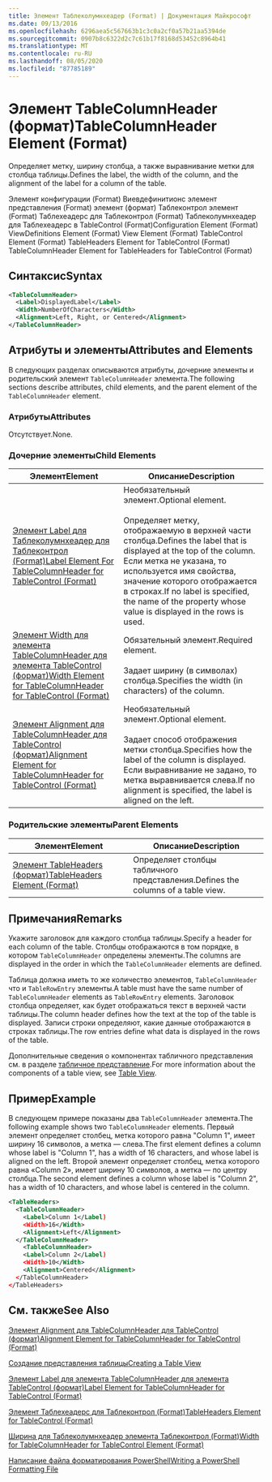 ```yaml
---
title: Элемент Таблеколумнхеадер (Format) | Документация Майкрософт
ms.date: 09/13/2016
ms.openlocfilehash: 6296aea5c567663b1c3c0a2cf0a57b21aa5394de
ms.sourcegitcommit: 0907b8c6322d2c7c61b17f8168d53452c8964b41
ms.translationtype: MT
ms.contentlocale: ru-RU
ms.lasthandoff: 08/05/2020
ms.locfileid: "87785189"
---
```

# <a name="tablecolumnheader-element-format"></a><span data-ttu-id="4be00-102">Элемент TableColumnHeader (формат)</span><span class="sxs-lookup"><span data-stu-id="4be00-102">TableColumnHeader Element (Format)</span></span>

<span data-ttu-id="4be00-103">Определяет метку, ширину столбца, а также выравнивание метки для столбца таблицы.</span><span class="sxs-lookup"><span data-stu-id="4be00-103">Defines the label, the width of the column, and the alignment of the label for a column of the table.</span></span>

<span data-ttu-id="4be00-104">Элемент конфигурации (Format) Виевдефинитионс элемент представления (Format) элемент (формат) Таблеконтрол элемент (Format) Таблехеадерс для Таблеконтрол (Format) Таблеколумнхеадер для Таблехеадерс в TableControl (Format)</span><span class="sxs-lookup"><span data-stu-id="4be00-104">Configuration Element (Format) ViewDefinitions Element (Format) View Element (Format) TableControl Element (Format) TableHeaders Element for TableControl (Format) TableColumnHeader Element for TableHeaders for TableControl (Format)</span></span>

## <a name="syntax"></a><span data-ttu-id="4be00-105">Синтаксис</span><span class="sxs-lookup"><span data-stu-id="4be00-105">Syntax</span></span>

```xml
<TableColumnHeader>
  <Label>DisplayedLabel</Label>
  <Width>NumberOfCharacters</Width>
  <Alignment>Left, Right, or Centered</Alignment>
</TableColumnHeader>
```

## <a name="attributes-and-elements"></a><span data-ttu-id="4be00-106">Атрибуты и элементы</span><span class="sxs-lookup"><span data-stu-id="4be00-106">Attributes and Elements</span></span>

<span data-ttu-id="4be00-107">В следующих разделах описываются атрибуты, дочерние элементы и родительский элемент `TableColumnHeader` элемента.</span><span class="sxs-lookup"><span data-stu-id="4be00-107">The following sections describe attributes, child elements, and the parent element of the `TableColumnHeader` element.</span></span>

### <a name="attributes"></a><span data-ttu-id="4be00-108">Атрибуты</span><span class="sxs-lookup"><span data-stu-id="4be00-108">Attributes</span></span>

<span data-ttu-id="4be00-109">Отсутствует.</span><span class="sxs-lookup"><span data-stu-id="4be00-109">None.</span></span>

### <a name="child-elements"></a><span data-ttu-id="4be00-110">Дочерние элементы</span><span class="sxs-lookup"><span data-stu-id="4be00-110">Child Elements</span></span>

|<span data-ttu-id="4be00-111">Элемент</span><span class="sxs-lookup"><span data-stu-id="4be00-111">Element</span></span>|<span data-ttu-id="4be00-112">Описание</span><span class="sxs-lookup"><span data-stu-id="4be00-112">Description</span></span>|
|-------------|-----------------|
|[<span data-ttu-id="4be00-113">Элемент Label для Таблеколумнхеадер для Таблеконтрол (Format)</span><span class="sxs-lookup"><span data-stu-id="4be00-113">Label Element For TableColumnHeader for TableControl (Format)</span></span>](./label-element-for-tablecolumnheader-for-tablecontrol-format.md)|<span data-ttu-id="4be00-114">Необязательный элемент.</span><span class="sxs-lookup"><span data-stu-id="4be00-114">Optional element.</span></span><br /><br /> <span data-ttu-id="4be00-115">Определяет метку, отображаемую в верхней части столбца.</span><span class="sxs-lookup"><span data-stu-id="4be00-115">Defines the label that is displayed at the top of the column.</span></span> <span data-ttu-id="4be00-116">Если метка не указана, то используется имя свойства, значение которого отображается в строках.</span><span class="sxs-lookup"><span data-stu-id="4be00-116">If no label is specified, the name of the property whose value is displayed in the rows is used.</span></span>|
|[<span data-ttu-id="4be00-117">Элемент Width для элемента TableColumnHeader для элемента TableControl (формат)</span><span class="sxs-lookup"><span data-stu-id="4be00-117">Width Element for TableColumnHeader for TableControl (Format)</span></span>](./width-element-for-tablecolumnheader-for-tablecontrol-format.md)|<span data-ttu-id="4be00-118">Обязательный элемент.</span><span class="sxs-lookup"><span data-stu-id="4be00-118">Required element.</span></span><br /><br /> <span data-ttu-id="4be00-119">Задает ширину (в символах) столбца.</span><span class="sxs-lookup"><span data-stu-id="4be00-119">Specifies the width (in characters) of the column.</span></span>|
|[<span data-ttu-id="4be00-120">Элемент Alignment для TableColumnHeader для TableControl (формат)</span><span class="sxs-lookup"><span data-stu-id="4be00-120">Alignment Element for TableColumnHeader for TableControl (Format)</span></span>](./alignment-element-for-tablecolumnheader-for-tablecontrol-format.md)|<span data-ttu-id="4be00-121">Необязательный элемент.</span><span class="sxs-lookup"><span data-stu-id="4be00-121">Optional element.</span></span><br /><br /> <span data-ttu-id="4be00-122">Задает способ отображения метки столбца.</span><span class="sxs-lookup"><span data-stu-id="4be00-122">Specifies how the label of the column is displayed.</span></span> <span data-ttu-id="4be00-123">Если выравнивание не задано, то метка выравнивается слева.</span><span class="sxs-lookup"><span data-stu-id="4be00-123">If no alignment is specified, the label is aligned on the left.</span></span>|

### <a name="parent-elements"></a><span data-ttu-id="4be00-124">Родительские элементы</span><span class="sxs-lookup"><span data-stu-id="4be00-124">Parent Elements</span></span>

|<span data-ttu-id="4be00-125">Элемент</span><span class="sxs-lookup"><span data-stu-id="4be00-125">Element</span></span>|<span data-ttu-id="4be00-126">Описание</span><span class="sxs-lookup"><span data-stu-id="4be00-126">Description</span></span>|
|-------------|-----------------|
|[<span data-ttu-id="4be00-127">Элемент TableHeaders (формат)</span><span class="sxs-lookup"><span data-stu-id="4be00-127">TableHeaders Element (Format)</span></span>](./tableheaders-element-format.md)|<span data-ttu-id="4be00-128">Определяет столбцы табличного представления.</span><span class="sxs-lookup"><span data-stu-id="4be00-128">Defines the columns of a table view.</span></span>|

## <a name="remarks"></a><span data-ttu-id="4be00-129">Примечания</span><span class="sxs-lookup"><span data-stu-id="4be00-129">Remarks</span></span>

<span data-ttu-id="4be00-130">Укажите заголовок для каждого столбца таблицы.</span><span class="sxs-lookup"><span data-stu-id="4be00-130">Specify a header for each column of the table.</span></span> <span data-ttu-id="4be00-131">Столбцы отображаются в том порядке, в котором `TableColumnHeader` определены элементы.</span><span class="sxs-lookup"><span data-stu-id="4be00-131">The columns are displayed in the order in which the `TableColumnHeader` elements are defined.</span></span>

<span data-ttu-id="4be00-132">Таблица должна иметь то же количество элементов, `TableColumnHeader` что и `TableRowEntry` элементы.</span><span class="sxs-lookup"><span data-stu-id="4be00-132">A table must have the same number of `TableColumnHeader` elements as `TableRowEntry` elements.</span></span> <span data-ttu-id="4be00-133">Заголовок столбца определяет, как будет отображаться текст в верхней части таблицы.</span><span class="sxs-lookup"><span data-stu-id="4be00-133">The column header defines how the text at the top of the table is displayed.</span></span> <span data-ttu-id="4be00-134">Записи строки определяют, какие данные отображаются в строках таблицы.</span><span class="sxs-lookup"><span data-stu-id="4be00-134">The row entries define what data is displayed in the rows of the table.</span></span>

<span data-ttu-id="4be00-135">Дополнительные сведения о компонентах табличного представления см. в разделе [табличное представление](./creating-a-table-view.md).</span><span class="sxs-lookup"><span data-stu-id="4be00-135">For more information about the components of a table view, see [Table View](./creating-a-table-view.md).</span></span>

## <a name="example"></a><span data-ttu-id="4be00-136">Пример</span><span class="sxs-lookup"><span data-stu-id="4be00-136">Example</span></span>

<span data-ttu-id="4be00-137">В следующем примере показаны два `TableColumnHeader` элемента.</span><span class="sxs-lookup"><span data-stu-id="4be00-137">The following example shows two `TableColumnHeader` elements.</span></span> <span data-ttu-id="4be00-138">Первый элемент определяет столбец, метка которого равна "Column 1", имеет ширину 16 символов, а метка — слева.</span><span class="sxs-lookup"><span data-stu-id="4be00-138">The first element defines a column whose label is "Column 1", has a width of 16 characters, and whose label is aligned on the left.</span></span> <span data-ttu-id="4be00-139">Второй элемент определяет столбец, метка которого равна «Column 2», имеет ширину 10 символов, а метка — по центру столбца.</span><span class="sxs-lookup"><span data-stu-id="4be00-139">The second element defines a column whose label is "Column 2", has a width of 10 characters, and whose label is centered in the column.</span></span>

```xml
<TableHeaders>
  <TableColumnHeader>
    <Label>Column 1</Label)
    <Width>16</Width>
    <Alignment>Left</Alignment>
  </TableColumnHeader>
    <TableColumnHeader>
    <Label>Column 2</Label)
    <Width>10</Width>
    <Alignment>Centered</Alignment>
  </TableColumnHeader>
</TableHeaders>
```

## <a name="see-also"></a><span data-ttu-id="4be00-140">См. также</span><span class="sxs-lookup"><span data-stu-id="4be00-140">See Also</span></span>

[<span data-ttu-id="4be00-141">Элемент Alignment для TableColumnHeader для TableControl (формат)</span><span class="sxs-lookup"><span data-stu-id="4be00-141">Alignment Element for TableColumnHeader for TableControl (Format)</span></span>](./alignment-element-for-tablecolumnheader-for-tablecontrol-format.md)

[<span data-ttu-id="4be00-142">Создание представления таблицы</span><span class="sxs-lookup"><span data-stu-id="4be00-142">Creating a Table View</span></span>](./creating-a-table-view.md)

[<span data-ttu-id="4be00-143">Элемент Label для элемента TableColumnHeader для элемента TableControl (формат)</span><span class="sxs-lookup"><span data-stu-id="4be00-143">Label Element for TableColumnHeader for TableControl (Format)</span></span>](./label-element-for-tablecolumnheader-for-tablecontrol-format.md)

[<span data-ttu-id="4be00-144">Элемент Таблехеадерс для Таблеконтрол (Format)</span><span class="sxs-lookup"><span data-stu-id="4be00-144">TableHeaders Element for TableControl (Format)</span></span>](./tableheaders-element-format.md)

[<span data-ttu-id="4be00-145">Ширина для Таблеколумнхеадер элемента Таблеконтрол (Format)</span><span class="sxs-lookup"><span data-stu-id="4be00-145">Width for TableColumnHeader for TableControl Element (Format)</span></span>](./width-element-for-tablecolumnheader-for-tablecontrol-format.md)

[<span data-ttu-id="4be00-146">Написание файла форматирования PowerShell</span><span class="sxs-lookup"><span data-stu-id="4be00-146">Writing a PowerShell Formatting File</span></span>](./writing-a-powershell-formatting-file.md)
